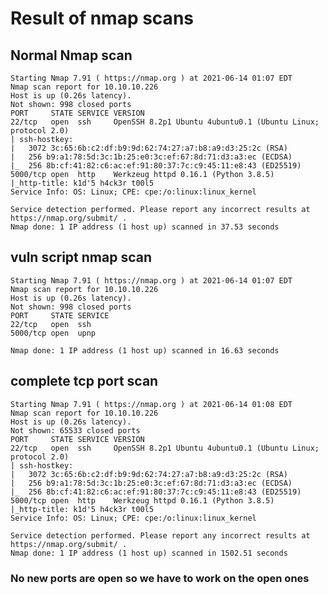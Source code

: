 # Result of nmap scans

## Normal Nmap scan

```nmap -sCTV -oN /home/kali/HTB/scriptkiddie/nmap.txt 10.10.10.226                      
Starting Nmap 7.91 ( https://nmap.org ) at 2021-06-14 01:07 EDT
Nmap scan report for 10.10.10.226
Host is up (0.26s latency).
Not shown: 998 closed ports
PORT     STATE SERVICE VERSION
22/tcp   open  ssh     OpenSSH 8.2p1 Ubuntu 4ubuntu0.1 (Ubuntu Linux; protocol 2.0)
| ssh-hostkey: 
|   3072 3c:65:6b:c2:df:b9:9d:62:74:27:a7:b8:a9:d3:25:2c (RSA)
|   256 b9:a1:78:5d:3c:1b:25:e0:3c:ef:67:8d:71:d3:a3:ec (ECDSA)
|_  256 8b:cf:41:82:c6:ac:ef:91:80:37:7c:c9:45:11:e8:43 (ED25519)
5000/tcp open  http    Werkzeug httpd 0.16.1 (Python 3.8.5)
|_http-title: k1d'5 h4ck3r t00l5
Service Info: OS: Linux; CPE: cpe:/o:linux:linux_kernel

Service detection performed. Please report any incorrect results at https://nmap.org/submit/ .
Nmap done: 1 IP address (1 host up) scanned in 37.53 seconds
```

## vuln script nmap scan

 ```nmap --script vuln 10.10.10.226                                                 
Starting Nmap 7.91 ( https://nmap.org ) at 2021-06-14 01:07 EDT
Nmap scan report for 10.10.10.226
Host is up (0.26s latency).
Not shown: 998 closed ports
PORT     STATE SERVICE
22/tcp   open  ssh
5000/tcp open  upnp

Nmap done: 1 IP address (1 host up) scanned in 16.63 seconds
```

## complete tcp port scan

```nmap -sCV -p- -oN /home/kali/HTB/scriptkiddie/nmap_complete.txt 10.10.10.226    
Starting Nmap 7.91 ( https://nmap.org ) at 2021-06-14 01:08 EDT
Nmap scan report for 10.10.10.226
Host is up (0.26s latency).
Not shown: 65533 closed ports
PORT     STATE SERVICE VERSION
22/tcp   open  ssh     OpenSSH 8.2p1 Ubuntu 4ubuntu0.1 (Ubuntu Linux; protocol 2.0)
| ssh-hostkey: 
|   3072 3c:65:6b:c2:df:b9:9d:62:74:27:a7:b8:a9:d3:25:2c (RSA)
|   256 b9:a1:78:5d:3c:1b:25:e0:3c:ef:67:8d:71:d3:a3:ec (ECDSA)
|_  256 8b:cf:41:82:c6:ac:ef:91:80:37:7c:c9:45:11:e8:43 (ED25519)
5000/tcp open  http    Werkzeug httpd 0.16.1 (Python 3.8.5)
|_http-title: k1d'5 h4ck3r t00l5
Service Info: OS: Linux; CPE: cpe:/o:linux:linux_kernel

Service detection performed. Please report any incorrect results at https://nmap.org/submit/ .
Nmap done: 1 IP address (1 host up) scanned in 1502.51 seconds
```

### No new ports are open so we have to work on the open ones
